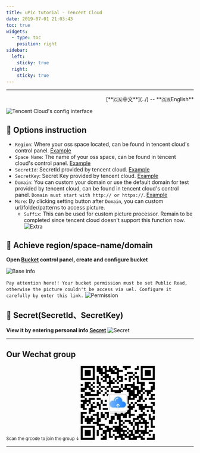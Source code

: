 ```yaml
---
title: uPic tutorial - Tencent Cloud
date: 2019-07-01 21:03:43
toc: true
widgets:
  - type: toc
    position: right
sidebar:
  left:
    sticky: true
  right:
    sticky: true
---
```


<hr><!-- i18n --><div align="right">[**🇨🇳中文**](../) -- **🇬🇧English**</div><!-- i18n -->

![Tencent Cloud's config interface](https://gitee.com/gee1k/oss/raw/master/tutorials/tencent-host.png)

## 📝 Options instruction

- `Region`: Where your oss space located, can be found in tencent cloud's control panel. [Example](#🧰-Achieve-region/space-name/domain)
- `Space Name`: The name of your oss space, can be found in tencent cloud's control panel. [Example](#🧰-Achieve-region/space-name/domain)
- `SecretId`: SecretId provided by tencent cloud. [Example](#🔑-Secret(SecretId、SecretKey))
- `SecretKey`: Secret Key provided by tencent cloud. [Example](#🔑-Secret(SecretId、SecretKey))
- `Domain`: You can custom your domain or use the default domain for test provided by tencent cloud, can be found in tencent cloud's control panel. `Domain must start with http:// or https://`. [Example](#🧰-Achieve-region/space-name/domain)
- `More`: By clicking setting button after `Domain`, you can custom url/folder/patterns to access picture.
  - `Suffix`: This can be used for custom picture processor. Remain to be completed since tencent cloud doesn't support this function now.
  ![Extra](https://gitee.com/gee1k/oss/raw/master/tutorials/tencent-host-extension.png)

## 🧰 Achieve region/space-name/domain

**Open [Bucket](https://console.cloud.tencent.com/cos5/bucket) control panel, create and configure bucket**

![Base info](https://gitee.com/gee1k/oss/raw/master/tutorials/tencent-info.png)

`Pay attention here!! Your bucket permission must be set Public Read, otherwise the picture couldn't be access via uel. Configure it carefully by enter this link.`
![Permission](https://gitee.com/gee1k/oss/raw/master/tutorials/tencent-info-2.png)

## 🔑 Secret(SecretId、SecretKey)

**View it by entering personal info [Secret](https://console.cloud.tencent.com/cam/capi)**
![Secret](https://gitee.com/gee1k/oss/raw/master/tutorials/tencent-ak.png)

<hr>

## Our Wechat group
  <small>Scan the qrcode to join the group ↓ </small>
	<img src="https://raw.githubusercontent.com/gee1k/oss/master/personal/geee1k.JPG" height="200" style="height:200px">

<hr>
